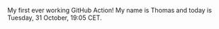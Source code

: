 My first ever working GitHub Action!
My name is Thomas and today is Tuesday, 31 October, 19:05 CET. 

